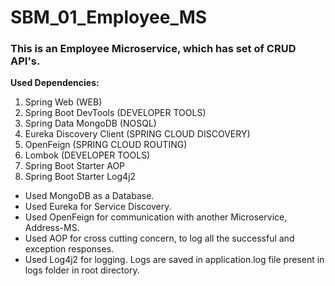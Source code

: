 # SBM_01_Employee_MS

### This is an Employee Microservice, which has set of CRUD API's.

**Used Dependencies:**
1. Spring Web (WEB)
2. Spring Boot DevTools (DEVELOPER TOOLS)
3. Spring Data MongoDB (NOSQL)
4. Eureka Discovery Client (SPRING CLOUD DISCOVERY)
5. OpenFeign (SPRING CLOUD ROUTING)
6. Lombok (DEVELOPER TOOLS)
7. Spring Boot Starter AOP
8. Spring Boot Starter Log4j2

* Used MongoDB as a Database.
* Used Eureka for Service Discovery.
* Used OpenFeign for communication with another Microservice, Address-MS.
* Used AOP for cross cutting concern, to log all the successful and exception responses.
* Used Log4j2 for logging.
  Logs are saved in application.log file present in logs folder in root directory.



